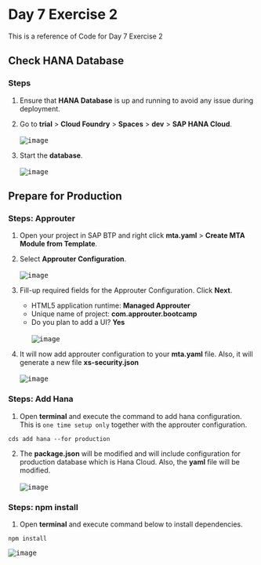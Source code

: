 # Day 7 Exercise 2
This is a reference of Code for Day 7 Exercise 2

## Check HANA Database
### Steps
1. Ensure that **HANA Database** is up and running to avoid any issue during deployment.
2. Go to **trial** > **Cloud Foundry** > **Spaces** > **dev** > **SAP HANA Cloud**. <br>   
<kbd> ![image](https://github.com/takaobaltazar/sap-capm-bookshop/assets/9301953/c4e6e1b9-9aa9-4a27-a24e-c602280a0a4b) </kbd>

3. Start the **database**. <br>   
<kbd> ![image](https://github.com/takaobaltazar/sap-capm-bookshop/assets/9301953/8e5cf0a0-b99e-4481-bc9c-9435cecb70ff) </kbd>

## Prepare for Production
### Steps: Approuter
1. Open your project in SAP BTP and right click **mta.yaml** > **Create MTA Module from Template**.<br>   
2. Select **Approuter Configuration**.<br>   
<kbd> ![image](https://github.com/takaobaltazar/sap-capm-bookshop/assets/9301953/9e4e3995-aebd-4c5a-b57f-1f971b055657) </kbd>

3. Fill-up required fields for the Approuter Configuration. Click **Next**.
    - HTML5 application runtime: **Managed Approuter**
    - Unique name of project: **com.approuter.bootcamp**
    - Do you plan to add a UI? **Yes**<br>   
    <kbd> ![image](https://github.com/takaobaltazar/sap-capm-bookshop/assets/9301953/e481c810-6499-468b-8e20-b529f011ac88) </kbd>

4. It will now add approuter configuration to your **mta.yaml** file. Also, it will generate a new file **xs-security.json**<br>   
<kbd> ![image](https://github.com/takaobaltazar/sap-capm-bookshop/assets/9301953/d091d382-2c44-4823-afcc-4feb3a2c5d0a) </kbd><br>    

### Steps: Add Hana
1. Open **terminal** and execute the command to add hana configuration. This is `one time setup only` together with the approuter configuration.
```cds
cds add hana --for production
```

2. The **package.json** will be modified and will include configuration for production database which is Hana Cloud. Also, the **yaml** file will be modified. <br>   
<kbd> ![image](https://github.com/takaobaltazar/sap-capm-bookshop/assets/9301953/cf9e3cb8-ee79-4e19-a25c-3447e7078023) </kbd>

### Steps: npm install
1. Open **terminal** and execute command below to install dependencies.
```cds
npm install
```
<kbd> ![image](https://github.com/takaobaltazar/sap-capm-bookshop/assets/9301953/a587a26c-0fa1-415b-ba85-2c33bcbc4d3c) </kbd>


